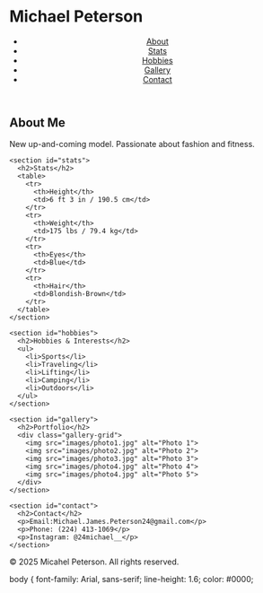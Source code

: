 # Michael Peterson
  <header>
    <nav>
      <ul>
        <li><a href="#about">About</a></li>
        <li><a href="#stats">Stats</a></li>
        <li><a href="#hobbies">Hobbies</a></li>
        <li><a href="#gallery">Gallery</a></li>
        <li><a href="#contact">Contact</a></li>
      </ul>
    </nav>
    <div class="hero">
    </div>
  </header>

  <main>
    <section id="about">
      <h2>About Me</h2>
      <p>New up-and-coming model. Passionate about fashion and fitness.</p>
    </section>

    <section id="stats">
      <h2>Stats</h2>
      <table>
        <tr>
          <th>Height</th>
          <td>6 ft 3 in / 190.5 cm</td>
        </tr>
        <tr>
          <th>Weight</th>
          <td>175 lbs / 79.4 kg</td>
        </tr>
        <tr>
          <th>Eyes</th>
          <td>Blue</td>
        </tr>
        <tr>
          <th>Hair</th>
          <td>Blondish-Brown</td>
        </tr>
      </table>
    </section>

    <section id="hobbies">
      <h2>Hobbies & Interests</h2>
      <ul>
        <li>Sports</li>
        <li>Traveling</li>
        <li>Lifting</li>
        <li>Camping</li>
        <li>Outdoors</li>
      </ul>
    </section>

    <section id="gallery">
      <h2>Portfolio</h2>
      <div class="gallery-grid">
        <img src="images/photo1.jpg" alt="Photo 1">
        <img src="images/photo2.jpg" alt="Photo 2">
        <img src="images/photo3.jpg" alt="Photo 3">
        <img src="images/photo4.jpg" alt="Photo 4">
        <img src="images/photo4.jpg" alt="Photo 5">
      </div>
    </section>

    <section id="contact">
      <h2>Contact</h2>
      <p>Email:Michael.James.Peterson24@gmail.com</p>
      <p>Phone: (224) 413-1069</p>
      <p>Instagram: @24michael__</p>
    </section>
  </main>

  <footer>
    <p>© 2025 Micahel Peterson. All rights reserved.</p>
  </footer>

</body> body {
  font-family: Arial, sans-serif;
  line-height: 1.6;
  color: #0000;
</html>
